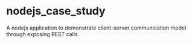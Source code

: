 # nodejs_case_study
A nodejs application to demonstrate client-server communication model through exposing REST calls.
